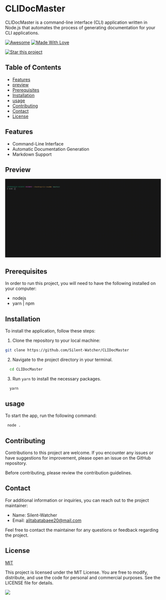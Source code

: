 # CLIDocMaster

CLIDocMaster is a command-line interface (CLI) application written in Node.js that automates the process of generating documentation for your CLI applications.

<p dir="auto"><a href="https://github.com/sindresorhus/awesome"><img src="https://camo.githubusercontent.com/abb97269de2982c379cbc128bba93ba724d8822bfbe082737772bd4feb59cb54/68747470733a2f2f63646e2e7261776769742e636f6d2f73696e647265736f726875732f617765736f6d652f643733303566333864323966656437386661383536353265336136336531353464643865383832392f6d656469612f62616467652e737667" alt="Awesome" data-canonical-src="https://cdn.rawgit.com/sindresorhus/awesome/d7305f38d29fed78fa85652e3a63e154dd8e8829/media/badge.svg" style="max-width: 100%;"></a> <a href="https://github.com/chetanraj/awesome-github-badges"><img src="https://camo.githubusercontent.com/ff817852f0d676a36eaa3108d380e0052e689d9e0bc3eb42818fb21008708420/68747470733a2f2f696d672e736869656c64732e696f2f62616467652f4d616465253230576974682d4c6f76652d6f72616e67652e737667" alt="Made With Love" data-canonical-src="https://img.shields.io/badge/Made%20With-Love-orange.svg" style="max-width: 100%;"></a></p>

[![Star this project](https://img.shields.io/badge/-⭐%20Star%20this%20project-yellow?style=for-the-badge)](https://github.com/Silent-Watcher/cli-word-guessing-game)

## Table of Contents

- [Features](https://github.com/Silent-Watcher/CLIDocMaster#features)
- [preview](https://github.com/Silent-Watcher/CLIDocMaster#preview)
- [Prerequisites](https://github.com/Silent-Watcher/CLIDocMaster#Prerequisites)
- [Installation](https://github.com/Silent-Watcher/CLIDocMaster#Installation)
- [usage](https://github.com/Silent-Watcher/CLIDocMaster#usage)
- [Contributing](https://github.com/Silent-Watcher/CLIDocMaster#Contributing)
- [Contact](https://github.com/Silent-Watcher/CLIDocMaster#Contact)
- [License](https://github.com/Silent-Watcher/CLIDocMaster#License)

## Features

- Command-Line Interface
- Automatic Documentation Generation
- Markdown Support

## Preview

<img src='https://github.com/Silent-Watcher/CLIDocMaster/blob/master/demo.gif'>

## Prerequisites

In order to run this project, you will need to have the following installed on your computer:

- nodejs
- yarn | npm

## Installation

To install the application, follow these steps:

1.  Clone the repository to your local machine:

```bash
git clone https://github.com/Silent-Watcher/CLIDocMaster
```

2. Navigate to the project directory in your terminal.

```bash
  cd CLIDocMaster
```

3. Run `yarn` to install the necessary packages.

```bash
  yarn
```

## usage

To start the app, run the following command:

```bash
 node .
```

## Contributing

Contributions to this project are welcome.
If you encounter any issues or have suggestions for improvement, please open an issue on the GitHub repository.

Before contributing, please review the contribution guidelines.

## Contact

For additional information or inquiries, you can reach out to the project maintainer:

- Name: Silent-Watcher
- Email: alitabatabaee20@mail.com

Feel free to contact the maintainer for any questions or feedback regarding the project.

## License

[MIT](https://choosealicense.com/licenses/mit/)

This project is licensed under the MIT License. You are free to modify, distribute, and use the code for personal and commercial purposes. See the LICENSE file for details.

<a target="_blank" rel="noopener noreferrer nofollow" href="https://camo.githubusercontent.com/6038c8f1fd8f60de75477470e5a87210e9256202e01dfba9986446304a0f0254/68747470733a2f2f63617073756c652d72656e6465722e76657263656c2e6170702f6170693f747970653d776176696e6726636f6c6f723d6772616469656e74266865696768743d36302673656374696f6e3d666f6f746572"><img src="https://camo.githubusercontent.com/6038c8f1fd8f60de75477470e5a87210e9256202e01dfba9986446304a0f0254/68747470733a2f2f63617073756c652d72656e6465722e76657263656c2e6170702f6170693f747970653d776176696e6726636f6c6f723d6772616469656e74266865696768743d36302673656374696f6e3d666f6f746572" data-canonical-src="https://capsule-render.vercel.app/api?type=waving&amp;color=gradient&amp;height=60&amp;section=footer" style="max-width: 100%;"></a>
